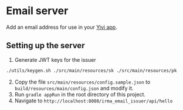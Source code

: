 
# Email server

Add an email address for use in your [Yivi app](https://github.com/privacybydesign/irma_mobile).


## Setting up the server

1. Generate JWT keys for the issuer
```bash
./utils/keygen.sh ./src/main/resources/sk ./src/main/resources/pk
```
2. Copy the file `src/main/resources/config.sample.json` to
 `build/resources/main/config.json` and modify it.
3. Run `gradle appRun` in the root directory of this project.
4. Navigate to `http://localhost:8080/irma_email_issuer/api/hello`
